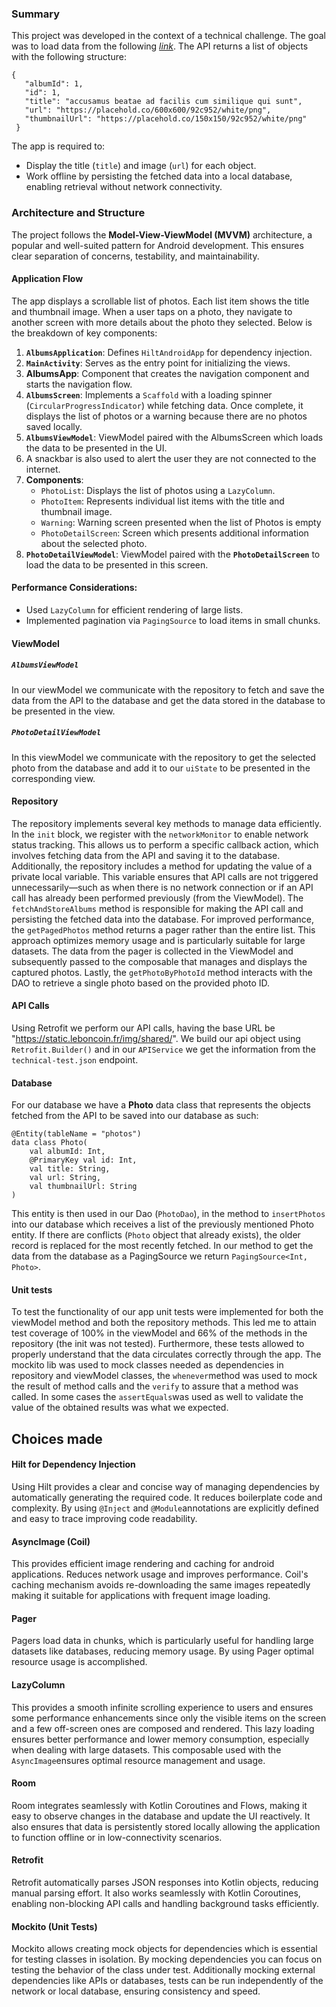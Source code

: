 ### Summary

This project was developed in the context of a technical challenge. The goal was
to load data from the following *[link](https://static.leboncoin.fr/img/shared/technical-test.json)*. The API returns a list of objects with the following structure:
 ```
 {
    "albumId": 1,
    "id": 1,
    "title": "accusamus beatae ad facilis cum similique qui sunt",
    "url": "https://placehold.co/600x600/92c952/white/png",
    "thumbnailUrl": "https://placehold.co/150x150/92c952/white/png"
  }
```
The app is required to:

- Display the title (`title`) and image (`url`) for each object.
- Work offline by persisting the fetched data into a local database, enabling retrieval without network connectivity.

### **Architecture and Structure**
The project follows the **Model-View-ViewModel (MVVM)** architecture, a popular and well-suited pattern for Android development. This ensures clear separation of concerns, testability, and maintainability.

#### **Application Flow**
The app displays a scrollable list of photos. Each list item shows the title and thumbnail image. When a user taps on a photo, they navigate to another screen with more details about the photo they selected. Below is the breakdown of key components:

1. **`AlbumsApplication`**: Defines `HiltAndroidApp` for dependency injection.
2. **`MainActivity`**: Serves as the entry point for initializing the views.
3. **AlbumsApp**: Component that creates the navigation component and starts the navigation flow.
4. **`AlbumsScreen`**: Implements a `Scaffold` with a loading spinner (`CircularProgressIndicator`) while fetching data. Once complete, it displays the list of photos or a warning because there are no photos saved locally.
5. **`AlbumsViewModel`**: ViewModel paired with the AlbumsScreen which loads the data to be presented in the UI.
6. A snackbar is also used to alert the user they are not connected to the internet.
7. **Components**:
    - `PhotoList`: Displays the list of photos using a `LazyColumn`.
    - `PhotoItem`: Represents individual list items with the title and thumbnail image.
    - `Warning`: Warning screen presented when the list of Photos is empty
    - `PhotoDetailScreen`: Screen which presents additional information about the selected photo.
8. **`PhotoDetailViewModel`**: ViewModel paired with the **`PhotoDetailScreen`** to load the data to be presented in this screen.

#### **Performance Considerations**:
- Used `LazyColumn` for efficient rendering of large lists.
- Implemented pagination via `PagingSource` to load items in small chunks.

#### ViewModel
##### `AlbumsViewModel`
 In our viewModel we communicate with the repository to fetch and save the data from the API to the database and get the data stored in the database to be presented in the view.

##### `PhotoDetailViewModel`
In this viewModel we communicate with the repository to get the selected photo from the database and add it to our ```uiState``` to be presented in the corresponding view.

#### Repository
The repository implements several key methods to manage data efficiently. In the `init` block, we register with the `networkMonitor` to enable network status tracking. This allows us to perform a specific callback action, which involves fetching data from the API and saving it to the database.
Additionally, the repository includes a method for updating the value of a private local variable. This variable ensures that API calls are not triggered unnecessarily—such as when there is no network connection or if an API call has already been performed previously (from the ViewModel).
The `fetchAndStoreAlbums` method is responsible for making the API call and persisting the fetched data into the database. For improved performance, the `getPagedPhotos` method returns a pager rather than the entire list. This approach optimizes memory usage and is particularly suitable for large datasets. The data from the pager is collected in the ViewModel and subsequently passed to the composable that manages and displays the captured photos.
Lastly, the `getPhotoByPhotoId` method interacts with the DAO to retrieve a single photo based on the provided photo ID.

#### API Calls
Using Retrofit we perform our API calls, having the base URL be "https://static.leboncoin.fr/img/shared/". We build our api object using ```Retrofit.Builder()``` and in our ```APIService``` we get the information from the ```technical-test.json``` endpoint.


#### Database
For our database we have a **Photo** data class that represents the objects fetched from the API to be saved into our database as such:
```
@Entity(tableName = "photos")  
data class Photo(  
    val albumId: Int,  
    @PrimaryKey val id: Int,  
    val title: String,  
    val url: String,  
    val thumbnailUrl: String  
)
```
This entity is then used in our Dao (```PhotoDao```), in the method to ```insertPhotos``` into our database which receives a list of the previously mentioned Photo entity. If there are conflicts (`Photo` object that already exists), the older record is replaced for the most recently fetched. In our method to get the data from the database as a PagingSource we  return ```PagingSource<Int, Photo>```. 

#### Unit tests 
To test the functionality of our app unit tests were implemented for both the viewModel method and both the repository methods. This led me to attain test coverage of 100% in the viewModel and 66% of the methods in the repository (the init was not tested). Furthermore, these tests allowed to properly understand that the data circulates correctly through the app. The mockito lib was used to mock classes needed as dependencies in repository and viewModel classes, the ```whenever```method was used to mock the result of method calls and the ```verify``` to assure that a method was called. In some cases the ```assertEquals```was used as well to validate the value of the obtained results was what we expected.

## Choices made

#### Hilt for Dependency Injection
Using Hilt provides a clear and concise way of managing dependencies by automatically generating the required code. It reduces boilerplate code and complexity. By using ```@Inject``` and ```@Module```annotations are explicitly defined and easy to trace improving code readability. 

#### AsyncImage (Coil)
This provides efficient image rendering and caching for android applications. Reduces network usage and improves performance. Coil's caching mechanism avoids re-downloading the same images repeatedly making it suitable for applications with frequent image loading.

#### Pager
Pagers load data in chunks, which is particularly useful for handling large datasets like databases, reducing memory usage. By using Pager optimal resource usage is accomplished.

#### LazyColumn
This provides a smooth infinite scrolling experience to users and ensures some performance enhancements since only the visible items on the screen and a few off-screen ones are composed and rendered. This lazy loading ensures better performance and lower memory consumption, especially when dealing with large datasets. This composable used with the `AsyncImage`ensures optimal resource management and usage.

#### Room
Room integrates seamlessly with Kotlin Coroutines and Flows, making it easy to observe changes in the database and update the UI reactively. It also ensures that data is persistently stored locally allowing the application to function offline or in low-connectivity scenarios.

#### Retrofit
Retrofit automatically parses JSON responses into Kotlin objects, reducing manual parsing effort. It also works seamlessly with Kotlin Coroutines, enabling non-blocking API calls and handling background tasks efficiently.

#### Mockito (Unit Tests)
Mockito allows creating mock objects for dependencies which is essential for testing classes in isolation. By mocking dependencies you can focus on testing the behavior of the class under test. Additionally mocking external dependencies like APIs or databases, tests can be run independently of the network or local database, ensuring consistency and speed.




